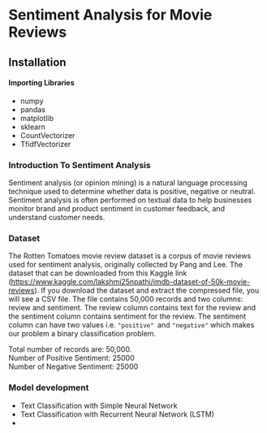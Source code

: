 # Sentiment Analysis for Movie Reviews
## Installation
#### Importing Libraries

* numpy
* pandas
* matplotlib
* sklearn
* CountVectorizer
* TfidfVectorizer

### Introduction To Sentiment Analysis
Sentiment analysis (or opinion mining) is a natural language processing technique used to determine whether data is positive, negative or neutral. Sentiment analysis is often performed on textual data to help businesses monitor brand and product sentiment in customer feedback, and understand customer needs.

### Dataset
The Rotten Tomatoes movie review dataset is a corpus of movie reviews used for sentiment analysis, originally collected by Pang and Lee.
The dataset that can be downloaded from this Kaggle link (https://www.kaggle.com/lakshmi25npathi/imdb-dataset-of-50k-movie-reviews). If you download the dataset and extract the compressed file, you will see a CSV file. The file contains 50,000 records and two columns: review and sentiment. The review column contains text for the review and the sentiment column contains sentiment for the review. The sentiment column can have two values i.e. `"positive" `and `"negative"` which makes our problem a binary classification problem.<br>

Total number of records are: 50,000.<br>
Number of Positive Sentiment:  25000 <br>
Number of Negative Sentiment:  25000

### Model development
* Text Classification with Simple Neural Network
* Text Classification with Recurrent Neural Network (LSTM)
* 
